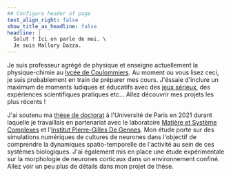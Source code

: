 ```yaml
---
## Configure header of page
text_align_right: false
show_title_as_headline: false
headline: |
  Salut ! Ici on parle de moi. \
  Je suis Mallory Dazza.
---
```


<!-- this is a subheadline -->

Je suis professeur agrégé de physique et enseigne actuellement la physique-chimie au [lycée de Coulommiers](https://www.campus-coulommiers.eu/). Au moment ou vous lisez ceci, je suis probablement en train de préparer mes cours. J'éssaie d'inclure un maximum de moments ludiques et éducatifs avec des [jeux sérieux](https://fr.wikipedia.org/wiki/Jeu_s%C3%A9rieux), des expériences scientifiques pratiques etc... Allez découvrir mes projets les plus récents ! 

J'ai soutenu ma [thèse de doctorat](https://www.theses.fr/s207546) à l'Université de Paris en 2021 durant laquelle je travaillais en partenariat avec le laboratoire [Matière et Système Complexes](http://www.msc.univ-paris-diderot.fr/) et l'[Institut Pierre-Gilles De Gennes](https://www.institut-pgg.fr/). Mon étude porte sur des simulations numériques de cultures de neurones dans l'objectif de comprendre la dynamiques spatio-temporelle de l'activité au sein de ces systèmes biologiques. J'ai également mis en place une étude expérimentale sur la morphologie de neurones corticaux dans un environnement confiné. Allez voir un peu plus de détails dans mon projet de thèse.